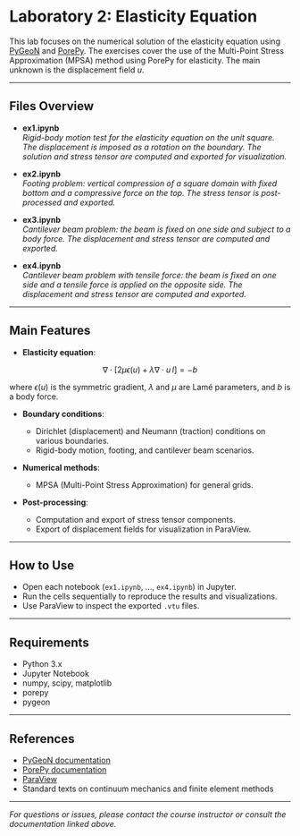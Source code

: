 # Laboratory 2: Elasticity Equation

This lab focuses on the numerical solution of the elasticity equation using [PyGeoN](https://github.com/compgeo-mox/pygeon) and [PorePy](https://github.com/pmgbergen/porepy). The exercises cover the use of the Multi-Point Stress Approximation (MPSA) method using PorePy for elasticity. The main unknown is the displacement field $u$.

---

## Files Overview

- **ex1.ipynb**  
  *Rigid-body motion test for the elasticity equation on the unit square. The displacement is imposed as a rotation on the boundary. The solution and stress tensor are computed and exported for visualization.*

- **ex2.ipynb**  
  *Footing problem: vertical compression of a square domain with fixed bottom and a compressive force on the top. The stress tensor is post-processed and exported.*

- **ex3.ipynb**  
  *Cantilever beam problem: the beam is fixed on one side and subject to a body force. The displacement and stress tensor are computed and exported.*

- **ex4.ipynb**  
  *Cantilever beam problem with tensile force: the beam is fixed on one side and a tensile force is applied on the opposite side. The displacement and stress tensor are computed and exported.*

---

## Main Features

- **Elasticity equation**:

$$
\nabla \cdot [2\mu \epsilon(u) + \lambda \nabla \cdot u\, I] = -b
$$
  
  where $\epsilon(u)$ is the symmetric gradient, $\lambda$ and $\mu$ are Lamé parameters, and $b$ is a body force.

- **Boundary conditions**:  
  - Dirichlet (displacement) and Neumann (traction) conditions on various boundaries.
  - Rigid-body motion, footing, and cantilever beam scenarios.

- **Numerical methods**:  
  - MPSA (Multi-Point Stress Approximation) for general grids.

- **Post-processing**:  
  - Computation and export of stress tensor components.
  - Export of displacement fields for visualization in ParaView.

---

## How to Use

- Open each notebook (`ex1.ipynb`, ..., `ex4.ipynb`) in Jupyter.
- Run the cells sequentially to reproduce the results and visualizations.
- Use ParaView to inspect the exported `.vtu` files.

---

## Requirements

- Python 3.x
- Jupyter Notebook
- numpy, scipy, matplotlib
- porepy
- pygeon

---

## References

- [PyGeoN documentation](https://github.com/compgeo-mox/pygeon)
- [PorePy documentation](https://github.com/pmgbergen/porepy)
- [ParaView](https://www.paraview.org/)
- Standard texts on continuum mechanics and finite element methods

---

*For questions or issues, please contact the course instructor or consult the documentation linked above.*
